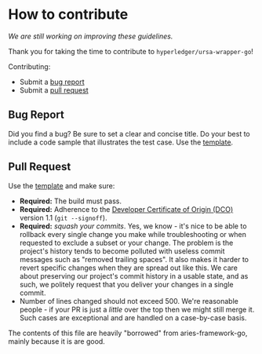 # How to contribute

*We are still working on improving these guidelines.*

Thank you for taking the time to contribute to `hyperledger/ursa-wrapper-go`!

Contributing:
* Submit a [bug report](#bug-report)
* Submit a [pull request](#pull-request)

## Bug Report

Did you find a bug? Be sure to set a clear and concise title. Do your best to
include a code sample that illustrates the test case. Use the
[template](ISSUE_TEMPLATE.md).

## Pull Request

Use the [template](PULL_REQUEST_TEMPLATE.md) and make sure:

* **Required:** The build must pass. 
* **Required:** Adherence to the  [Developer Certificate of Origin
(DCO)](https://developercertificate.org/) version 1.1 (`git --signoff`).
* **Required:** *squash your commits*. Yes, we know - it's nice to be able to
rollback every single change you make while troubleshooting or when requested to
exclude a subset or your change. The problem is the project's history tends to
become polluted with useless commit messages such as "removed trailing spaces".
It also makes it harder to revert specific changes when they are spread out like
this. We care about preserving our project's commit history in a usable state,
and as such, we politely request that you deliver your changes in a single
commit.
* Number of lines changed should not exceed 500. We're reasonable people - if
your PR is just a *little* over the top then we might still merge it. Such cases
are exceptional and are handled on a case-by-case basis.

The contents of this file are heavily "borrowed" from  aries-framework-go, mainly because it is are good.